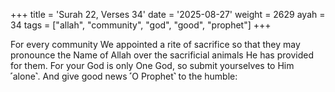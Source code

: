 +++
title = 'Surah 22, Verses 34'
date = '2025-08-27'
weight = 2629
ayah = 34
tags = ["allah", "community", "god", "good", "prophet"]
+++

For every community We appointed a rite of sacrifice so that they may pronounce the Name of Allah over the sacrificial animals He has provided for them. For your God is only One God, so submit yourselves to Him ˹alone˺. And give good news ˹O Prophet˺ to the humble: